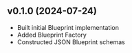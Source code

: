 ## v0.1.0 (2024-07-24)
* Built initial Blueprint implementation
* Added Blueprint Factory
* Constructed JSON Blueprint schemas
